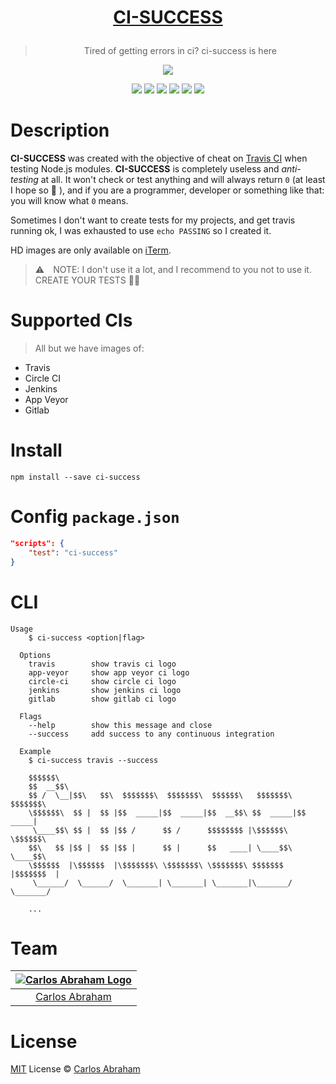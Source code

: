 # [<p align="center"> CI-SUCCESS</p>](https://www.npmjs.com/package/ci-success)

<blockquote align="center"> Tired of getting errors in ci? ci-success is here </blockquote>

<p align="center">
<a href="https://www.npmjs.com/package/ci-success"><img src="https://cdn.abraham.gq/projects/ci-success/shot.png" align="center"></a>
</p>

<p align="center">
	<!-- Travis CI -->
	<a href="https://travis-ci.org/abranhe/ci-success"><img src="https://img.shields.io/travis/abranhe/ci-success.svg?logo=travis" /></a>
	<!-- LICENSE -->
	<a href="https://github.com/abranhe/ci-success/blob/master/LICENSE"><img src="https://img.shields.io/github/license/abranhe/ci-success.svg" /></a>
	<!-- NPM Version -->
	<a href="https://www.npmjs.com/package/ci-success"><img src="https://img.shields.io/npm/v/ci-success.svg" /></a>
	<!-- @abranhe -->
	<a href="https://github.com/abranhe"><img src="https://abranhe.com/badge.svg"></a>
	<!-- Cash me -->
	<a href="https://cash.me/$abranhe"><img src="https://cdn.abraham.gq/badges/cash-me.svg"></a>
	<!-- Patreon -->
	<a href="https://www.patreon.com/abranhe"><img src="https://cdn.abraham.gq/badges/patreon.svg" /></a>
</p>


# Description

**CI-SUCCESS** was created with the objective of cheat on [Travis CI](https://travis-ci.org) when testing Node.js modules. **CI-SUCCESS** is completely useless and *anti-testing* at all. It won't check or test anything and will always return `0` (at least I hope so 😬 ), and if you are a programmer, developer or something like that: you will know what `0` means.

Sometimes I don't want to create tests for my projects, and get travis running ok, I was exhausted to use `echo PASSING` so I created it.

HD images are only available on [iTerm](https://www.iterm2.com/).

> ⚠️ NOTE: I don't use it a lot, and I recommend to you not to use it. CREATE YOUR TESTS ☝🏻

# Supported  CIs

> All but we have images of:

- Travis
- Circle CI
- Jenkins
- App Veyor
- Gitlab

# Install

```
npm install --save ci-success
```

# Config `package.json`

```json
"scripts": {
	"test": "ci-success"
}
```

# CLI

```
Usage
    $ ci-success <option|flag>

  Options
  	travis        show travis ci logo
  	app-veyor     show app veyor ci logo
  	circle-ci     show circle ci logo
  	jenkins       show jenkins ci logo
  	gitlab        show gitlab ci logo

  Flags
  	--help        show this message and close
  	--success     add success to any continuous integration

  Example
  	$ ci-success travis --success

  	$$$$$$\
  	$$  __$$\
  	$$ /  \__|$$\   $$\  $$$$$$$\  $$$$$$$\  $$$$$$\   $$$$$$$\  $$$$$$$\
  	\$$$$$$\  $$ |  $$ |$$  _____|$$  _____|$$  __$$\ $$  _____|$$  _____|
  	 \____$$\ $$ |  $$ |$$ /      $$ /      $$$$$$$$ |\$$$$$$\  \$$$$$$\
  	$$\   $$ |$$ |  $$ |$$ |      $$ |      $$   ____| \____$$\  \____$$\
  	\$$$$$$  |\$$$$$$  |\$$$$$$$\ \$$$$$$$\ \$$$$$$$\ $$$$$$$  |$$$$$$$  |
  	 \______/  \______/  \_______| \_______| \_______|\_______/ \_______/

  	...

```
# Team

|[![Carlos Abraham Logo](https://avatars3.githubusercontent.com/u/21347264?s=50&v=4)](https://19cah.com)|
| :-: |
| [Carlos Abraham](https://github.com/abranhe) |

# License

[MIT](https://github.com/abranhe/ci-success/blob/master/LICENSE) License © [Carlos Abraham](https://github.com/abranhe/)
